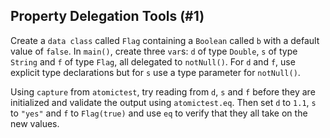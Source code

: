 ## Property Delegation Tools (#1)

Create a `data class` called `Flag` containing a `Boolean` called `b` with a
default value of `false`. In `main()`, create three `var`s: `d` of type `Double`,
`s` of type `String` and `f` of type `Flag`, all delegated to `notNull()`. For
`d` and `f`, use explicit type declarations but for `s` use a type parameter
for `notNull()`.

Using `capture` from `atomictest`, try reading from `d`, `s` and `f` before
they are initialized and validate the output using `atomictest.eq`. Then set
`d` to `1.1`, `s` to `"yes"` and `f` to `Flag(true)` and use `eq` to verify
that they all take on the new values.